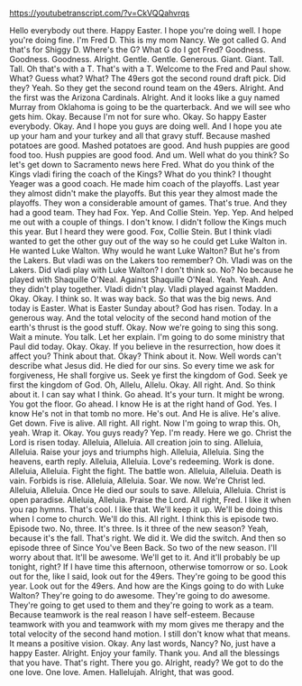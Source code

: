 https://youtubetranscript.com/?v=CkVQQahvrqs

 Hello everybody out there. Happy Easter. I hope you're doing well. I hope you're doing fine. I'm Fred D. This is my mom Nancy. We got called G. And that's for Shiggy D. Where's the G? What G do I got Fred? Goodness. Goodness. Goodness. Alright. Gentle. Gentle. Generous. Giant. Giant. Tall. Tall. Oh that's with a T. That's with a T. Welcome to the Fred and Paul show. What? Guess what? What? The 49ers got the second round draft pick. Did they? Yeah. So they get the second round team on the 49ers. Alright. And the first was the Arizona Cardinals. Alright. And it looks like a guy named Murray from Oklahoma is going to be the quarterback. And we will see who gets him. Okay. Because I'm not for sure who. Okay. So happy Easter everybody. Okay. And I hope you guys are doing well. And I hope you ate up your ham and your turkey and all that gravy stuff. Because mashed potatoes are good. Mashed potatoes are good. And hush puppies are good food too. Hush puppies are good food. And um. Well what do you think? So let's get down to Sacramento news here Fred. What do you think of the Kings vladi firing the coach of the Kings? What do you think? I thought Yeager was a good coach. He made him coach of the playoffs. Last year they almost didn't make the playoffs. But this year they almost made the playoffs. They won a considerable amount of games. That's true. And they had a good team. They had Fox. Yep. And Collie Stein. Yep. Yep. And helped me out with a couple of things. I don't know. I didn't follow the Kings much this year. But I heard they were good. Fox, Collie Stein. But I think vladi wanted to get the other guy out of the way so he could get Luke Walton in. He wanted Luke Walton. Why would he want Luke Walton? But he's from the Lakers. But vladi was on the Lakers too remember? Oh. Vladi was on the Lakers. Did vladi play with Luke Walton? I don't think so. No? No because he played with Shaquille O'Neal. Against Shaquille O'Neal. Yeah. Yeah. And they didn't play together. Vladi didn't play. Vladi played against Madden. Okay. Okay. I think so. It was way back. So that was the big news. And today is Easter. What is Easter Sunday about? God has risen. Today. In a generous way. And the total velocity of the second hand motion of the earth's thrust is the good stuff. Okay. Now we're going to sing this song. Wait a minute. You talk. Let her explain. I'm going to do some ministry that Paul did today. Okay. Okay. If you believe in the resurrection, how does it affect you? Think about that. Okay? Think about it. Now. Well words can't describe what Jesus did. He died for our sins. So every time we ask for forgiveness, He shall forgive us. Seek ye first the kingdom of God. Seek ye first the kingdom of God. Oh, Allelu, Allelu. Okay. All right. And. So think about it. I can say what I think. Go ahead. It's your turn. It might be wrong. You got the floor. Go ahead. I know He is at the right hand of God. Yes. I know He's not in that tomb no more. He's out. And He is alive. He's alive. Get down. Five is alive. All right. All right. Now I'm going to wrap this. Oh, yeah. Wrap it. Okay. You guys ready? Yep. I'm ready. Here we go. Christ the Lord is risen today. Alleluia, Alleluia. All creation join to sing. Alleluia, Alleluia. Raise your joys and triumphs high. Alleluia, Alleluia. Sing the heavens, earth reply. Alleluia, Alleluia. Love's redeeming. Work is done. Alleluia, Alleluia. Fight the fight. The battle won. Alleluia, Alleluia. Death is vain. Forbids is rise. Alleluia, Alleluia. Soar. We now. We're Christ led. Alleluia, Alleluia. Once He died our souls to save. Alleluia, Alleluia. Christ is open paradise. Alleluia, Alleluia. Praise the Lord. All right, Fred. I like it when you rap hymns. That's cool. I like that. We'll keep it up. We'll be doing this when I come to church. We'll do this. All right. I think this is episode two. Episode two. No, three. It's three. Is it three of the new season? Yeah, because it's the fall. That's right. We did it. We did the switch. And then so episode three of Since You've Been Back. So two of the new season. I'll worry about that. It'll be awesome. We'll get to it. And it'll probably be up tonight, right? If I have time this afternoon, otherwise tomorrow or so. Look out for the, like I said, look out for the 49ers. They're going to be good this year. Look out for the 49ers. And how are the Kings going to do with Luke Walton? They're going to do awesome. They're going to do awesome. They're going to get used to them and they're going to work as a team. Because teamwork is the real reason I have self-esteem. Because teamwork with you and teamwork with my mom gives me therapy and the total velocity of the second hand motion. I still don't know what that means. It means a positive vision. Okay. Any last words, Nancy? No, just have a happy Easter. Alright. Enjoy your family. Thank you. And all the blessings that you have. That's right. There you go. Alright, ready? We got to do the one love. One love. Amen. Hallelujah. Alright, that was good.